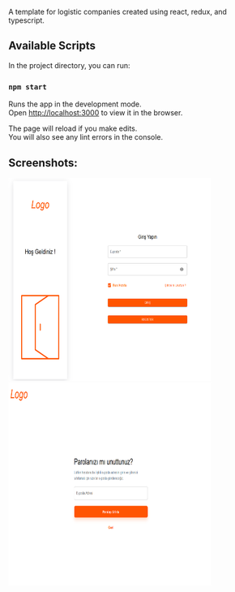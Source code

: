 A template for logistic companies created using react, redux, and typescript.

## Available Scripts

In the project directory, you can run:

### `npm start`

Runs the app in the development mode.\
Open [http://localhost:3000](http://localhost:3000) to view it in the browser.

The page will reload if you make edits.\
You will also see any lint errors in the console.

## Screenshots:
<p float="center">
  <img src="screenshots/login.png" height="400" width="400">
  <img src="screenshots/forgot-pass.png" height="400" width="400">
</p>

